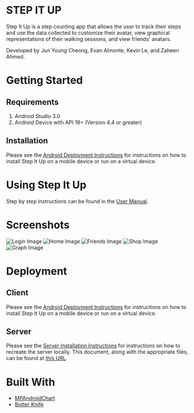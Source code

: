 # STEP IT UP
Step It Up is a step counting app that allows the user to track their steps and use the data collected to customize their avatar, view graphical representations of their walking sessions, and view friends' avatars. 

Developed by Jun Young Cheong, Evan Almonte, Kevin Le, and Zaheen Ahmed.

# Getting Started

## Requirements
1. Android Studio 3.0
2. Android Device with API 19+ (Version 4.4 or greater)

## Installation
Please see the [Android Deployment Instructions](https://drive.google.com/open?id=1rUV-d9kwLSpuGnH4tSWGxF2wg1W1BV-uCo99mLdDssk) for instructions on how to install Step It Up on a mobile device or run on a virtual device.

# Using Step It Up
Step by step instructions can be found in the [User Manual](https://drive.google.com/open?id=1OAeTEgDcjiCbnpv2b5Pd900dho4BIzshMQJXSqwSX3U).

# Screenshots
![Login Image](https://github.com/ealmonte102/Jekz_Step_It_Up/blob/master/Screenshots/Login.png)
![Home Image](https://github.com/ealmonte102/Jekz_Step_It_Up/blob/master/Screenshots/Home.png)
![Friends Image](https://github.com/ealmonte102/Jekz_Step_It_Up/blob/master/Screenshots/Friends%20List.png)
![Shop Image](https://github.com/ealmonte102/Jekz_Step_It_Up/blob/master/Screenshots/Shop.png)
![Graph Image](https://github.com/ealmonte102/Jekz_Step_It_Up/blob/master/Screenshots/Graph.png)

# Deployment
## Client
Please see the [Android Deployment Instructions](https://drive.google.com/open?id=1rUV-d9kwLSpuGnH4tSWGxF2wg1W1BV-uCo99mLdDssk) for instructions on how to install Step It Up on a mobile device or run on a virtual device.

## Server
Please see the [Server Installation Instructions](https://drive.google.com/open?id=1DEqYObP_cV1qagua2KQA6GM9_t9xmPpX5VNvClkxBLo) for instructions on how to recreate the server locally. This document, along with the appropriate files, can be found at [this URL](https://drive.google.com/open?id=1sxSRebfsllBIG_3JwIOFXRMi9E3IQwqa).

# Built With
* [MPAndroidChart](https://github.com/PhilJay/MPAndroidChart)
* [Butter Knife](https://github.com/JakeWharton/butterknife)
